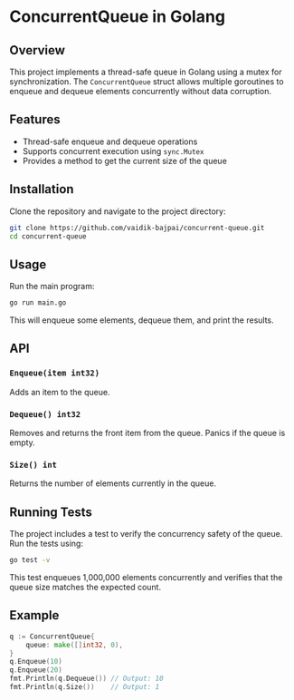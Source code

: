 # ConcurrentQueue in Golang

## Overview

This project implements a thread-safe queue in Golang using a mutex for synchronization. The `ConcurrentQueue` struct allows multiple goroutines to enqueue and dequeue elements concurrently without data corruption.

## Features

- Thread-safe enqueue and dequeue operations
- Supports concurrent execution using `sync.Mutex`
- Provides a method to get the current size of the queue

## Installation

Clone the repository and navigate to the project directory:

```sh
git clone https://github.com/vaidik-bajpai/concurrent-queue.git
cd concurrent-queue
```

## Usage

Run the main program:

```sh
go run main.go
```

This will enqueue some elements, dequeue them, and print the results.

## API

### `Enqueue(item int32)`

Adds an item to the queue.

### `Dequeue() int32`

Removes and returns the front item from the queue. Panics if the queue is empty.

### `Size() int`

Returns the number of elements currently in the queue.

## Running Tests

The project includes a test to verify the concurrency safety of the queue. Run the tests using:

```sh
go test -v
```

This test enqueues 1,000,000 elements concurrently and verifies that the queue size matches the expected count.

## Example

```go
q := ConcurrentQueue{
	queue: make([]int32, 0),
}
q.Enqueue(10)
q.Enqueue(20)
fmt.Println(q.Dequeue()) // Output: 10
fmt.Println(q.Size())    // Output: 1
```
